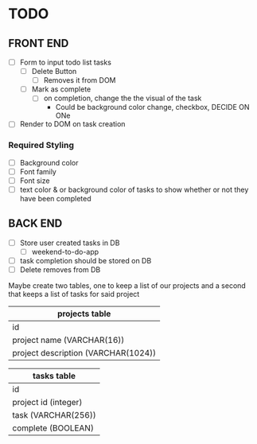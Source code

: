 # TODO

## FRONT END

- [ ] Form to input todo list tasks
  - [ ] Delete Button
    - [ ] Removes it from DOM
  - [ ] Mark as complete
    - [ ] on completion, change the the visual of the task
      - Could be background color change, checkbox, DECIDE ON ONe
- [ ] Render to DOM on task creation

### Required Styling

- [ ] Background color
- [ ] Font family
- [ ] Font size
- [ ] text color & or background color of tasks to show whether or not they have been completed

## BACK END

- [ ] Store user created tasks in DB
  - [ ] weekend-to-do-app
- [ ] task completion should be stored on DB
- [ ] Delete removes from DB

Maybe create two tables, one to keep a list of our projects and a second that keeps a list of tasks for said project

| projects table                      |
| ----------------------------------- |
| id                                  |
| project name (VARCHAR(16))          |
| project description (VARCHAR(1024)) |

| tasks table          |
| -------------------- |
| id                   |
| project id (integer) |
| task (VARCHAR(256))  |
| complete (BOOLEAN)   |

